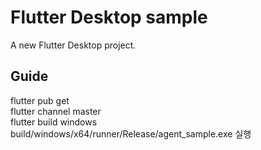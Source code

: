# Flutter Desktop sample
A new Flutter Desktop project.

## Guide
flutter pub get<br>
flutter channel master<br>
flutter build windows<br>
build/windows/x64/runner/Release/agent_sample.exe 실행

